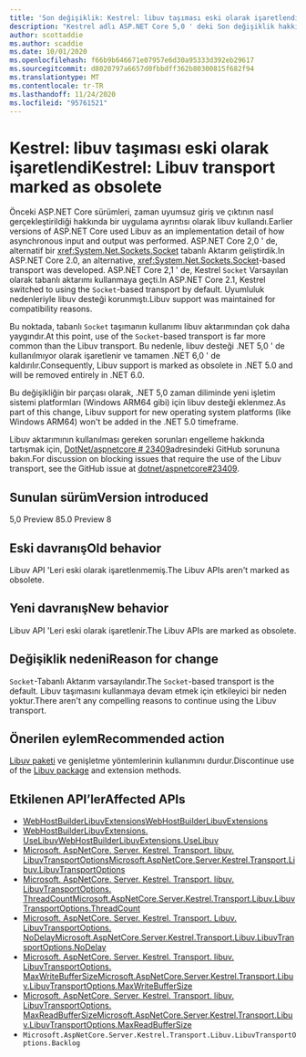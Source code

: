 ```yaml
---
title: 'Son değişiklik: Kestrel: libuv taşıması eski olarak işaretlendi'
description: "Kestrel adlı ASP.NET Core 5,0 ' deki Son değişiklik hakkında bilgi edinin: libuv taşıması eski olarak işaretlendi"
author: scottaddie
ms.author: scaddie
ms.date: 10/01/2020
ms.openlocfilehash: f66b9b646671e07957e6d30a95333d392eb29617
ms.sourcegitcommit: d8020797a6657d0fbbdff362b80300815f682f94
ms.translationtype: MT
ms.contentlocale: tr-TR
ms.lasthandoff: 11/24/2020
ms.locfileid: "95761521"
---
```

# <a name="kestrel-libuv-transport-marked-as-obsolete"></a><span data-ttu-id="51d24-103">Kestrel: libuv taşıması eski olarak işaretlendi</span><span class="sxs-lookup"><span data-stu-id="51d24-103">Kestrel: Libuv transport marked as obsolete</span></span>

<span data-ttu-id="51d24-104">Önceki ASP.NET Core sürümleri, zaman uyumsuz giriş ve çıktının nasıl gerçekleştirildiği hakkında bir uygulama ayrıntısı olarak libuv kullandı.</span><span class="sxs-lookup"><span data-stu-id="51d24-104">Earlier versions of ASP.NET Core used Libuv as an implementation detail of how asynchronous input and output was performed.</span></span> <span data-ttu-id="51d24-105">ASP.NET Core 2,0 ' de, alternatif bir <xref:System.Net.Sockets.Socket> tabanlı Aktarım geliştirdik.</span><span class="sxs-lookup"><span data-stu-id="51d24-105">In ASP.NET Core 2.0, an alternative, <xref:System.Net.Sockets.Socket>-based transport was developed.</span></span> <span data-ttu-id="51d24-106">ASP.NET Core 2,1 ' de, Kestrel `Socket` Varsayılan olarak tabanlı aktarımı kullanmaya geçti.</span><span class="sxs-lookup"><span data-stu-id="51d24-106">In ASP.NET Core 2.1, Kestrel switched to using the `Socket`-based transport by default.</span></span> <span data-ttu-id="51d24-107">Uyumluluk nedenleriyle libuv desteği korunmıştı.</span><span class="sxs-lookup"><span data-stu-id="51d24-107">Libuv support was maintained for compatibility reasons.</span></span>

<span data-ttu-id="51d24-108">Bu noktada, tabanlı `Socket` taşımanın kullanımı libuv aktarımından çok daha yaygındır.</span><span class="sxs-lookup"><span data-stu-id="51d24-108">At this point, use of the `Socket`-based transport is far more common than the Libuv transport.</span></span> <span data-ttu-id="51d24-109">Bu nedenle, libuv desteği .NET 5,0 ' de kullanılmıyor olarak işaretlenir ve tamamen .NET 6,0 ' de kaldırılır.</span><span class="sxs-lookup"><span data-stu-id="51d24-109">Consequently, Libuv support is marked as obsolete in .NET 5.0 and will be removed entirely in .NET 6.0.</span></span>

<span data-ttu-id="51d24-110">Bu değişikliğin bir parçası olarak, .NET 5,0 zaman diliminde yeni işletim sistemi platformları (Windows ARM64 gibi) için libuv desteği eklenmez.</span><span class="sxs-lookup"><span data-stu-id="51d24-110">As part of this change, Libuv support for new operating system platforms (like Windows ARM64) won't be added in the .NET 5.0 timeframe.</span></span>

<span data-ttu-id="51d24-111">Libuv aktarımının kullanılması gereken sorunları engelleme hakkında tartışmak için, [DotNet/aspnetcore # 23409](https://github.com/dotnet/aspnetcore/issues/23409)adresindeki GitHub sorununa bakın.</span><span class="sxs-lookup"><span data-stu-id="51d24-111">For discussion on blocking issues that require the use of the Libuv transport, see the GitHub issue at [dotnet/aspnetcore#23409](https://github.com/dotnet/aspnetcore/issues/23409).</span></span>

## <a name="version-introduced"></a><span data-ttu-id="51d24-112">Sunulan sürüm</span><span class="sxs-lookup"><span data-stu-id="51d24-112">Version introduced</span></span>

<span data-ttu-id="51d24-113">5,0 Preview 8</span><span class="sxs-lookup"><span data-stu-id="51d24-113">5.0 Preview 8</span></span>

## <a name="old-behavior"></a><span data-ttu-id="51d24-114">Eski davranış</span><span class="sxs-lookup"><span data-stu-id="51d24-114">Old behavior</span></span>

<span data-ttu-id="51d24-115">Libuv API 'Leri eski olarak işaretlenmemiş.</span><span class="sxs-lookup"><span data-stu-id="51d24-115">The Libuv APIs aren't marked as obsolete.</span></span>

## <a name="new-behavior"></a><span data-ttu-id="51d24-116">Yeni davranış</span><span class="sxs-lookup"><span data-stu-id="51d24-116">New behavior</span></span>

<span data-ttu-id="51d24-117">Libuv API 'Leri eski olarak işaretlenir.</span><span class="sxs-lookup"><span data-stu-id="51d24-117">The Libuv APIs are marked as obsolete.</span></span>

## <a name="reason-for-change"></a><span data-ttu-id="51d24-118">Değişiklik nedeni</span><span class="sxs-lookup"><span data-stu-id="51d24-118">Reason for change</span></span>

<span data-ttu-id="51d24-119">`Socket`-Tabanlı Aktarım varsayılandır.</span><span class="sxs-lookup"><span data-stu-id="51d24-119">The `Socket`-based transport is the default.</span></span> <span data-ttu-id="51d24-120">Libuv taşımasını kullanmaya devam etmek için etkileyici bir neden yoktur.</span><span class="sxs-lookup"><span data-stu-id="51d24-120">There aren't any compelling reasons to continue using the Libuv transport.</span></span>

## <a name="recommended-action"></a><span data-ttu-id="51d24-121">Önerilen eylem</span><span class="sxs-lookup"><span data-stu-id="51d24-121">Recommended action</span></span>

<span data-ttu-id="51d24-122">[Libuv paketi](https://www.nuget.org/packages/Libuv) ve genişletme yöntemlerinin kullanımını durdur.</span><span class="sxs-lookup"><span data-stu-id="51d24-122">Discontinue use of the [Libuv package](https://www.nuget.org/packages/Libuv) and extension methods.</span></span>

## <a name="affected-apis"></a><span data-ttu-id="51d24-123">Etkilenen API’ler</span><span class="sxs-lookup"><span data-stu-id="51d24-123">Affected APIs</span></span>

- [<span data-ttu-id="51d24-124">WebHostBuilderLibuvExtensions</span><span class="sxs-lookup"><span data-stu-id="51d24-124">WebHostBuilderLibuvExtensions</span></span>](/dotnet/api/microsoft.aspnetcore.hosting.webhostbuilderlibuvextensions?view=aspnetcore-3.0)
- [<span data-ttu-id="51d24-125">WebHostBuilderLibuvExtensions. UseLibuv</span><span class="sxs-lookup"><span data-stu-id="51d24-125">WebHostBuilderLibuvExtensions.UseLibuv</span></span>](/dotnet/api/microsoft.aspnetcore.hosting.webhostbuilderlibuvextensions.uselibuv?view=aspnetcore-3.0)
- [<span data-ttu-id="51d24-126">Microsoft. AspNetCore. Server. Kestrel. Transport. libuv. LibuvTransportOptions</span><span class="sxs-lookup"><span data-stu-id="51d24-126">Microsoft.AspNetCore.Server.Kestrel.Transport.Libuv.LibuvTransportOptions</span></span>](/dotnet/api/microsoft.aspnetcore.server.kestrel.transport.libuv.libuvtransportoptions?view=aspnetcore-3.0)
- [<span data-ttu-id="51d24-127">Microsoft. AspNetCore. Server. Kestrel. Transport. libuv. LibuvTransportOptions. ThreadCount</span><span class="sxs-lookup"><span data-stu-id="51d24-127">Microsoft.AspNetCore.Server.Kestrel.Transport.Libuv.LibuvTransportOptions.ThreadCount</span></span>](/dotnet/api/microsoft.aspnetcore.server.kestrel.transport.libuv.libuvtransportoptions.threadcount?view=aspnetcore-3.0)
- [<span data-ttu-id="51d24-128">Microsoft. AspNetCore. Server. Kestrel. Transport. Lıbuv. LibuvTransportOptions. NoDelay</span><span class="sxs-lookup"><span data-stu-id="51d24-128">Microsoft.AspNetCore.Server.Kestrel.Transport.Libuv.LibuvTransportOptions.NoDelay</span></span>](/dotnet/api/microsoft.aspnetcore.server.kestrel.transport.libuv.libuvtransportoptions.nodelay?view=aspnetcore-3.0)
- [<span data-ttu-id="51d24-129">Microsoft. AspNetCore. Server. Kestrel. Transport. libuv. LibuvTransportOptions. MaxWriteBufferSize</span><span class="sxs-lookup"><span data-stu-id="51d24-129">Microsoft.AspNetCore.Server.Kestrel.Transport.Libuv.LibuvTransportOptions.MaxWriteBufferSize</span></span>](/dotnet/api/microsoft.aspnetcore.server.kestrel.transport.libuv.libuvtransportoptions.maxwritebuffersize?view=aspnetcore-3.0)
- [<span data-ttu-id="51d24-130">Microsoft. AspNetCore. Server. Kestrel. Transport. libuv. LibuvTransportOptions. MaxReadBufferSize</span><span class="sxs-lookup"><span data-stu-id="51d24-130">Microsoft.AspNetCore.Server.Kestrel.Transport.Libuv.LibuvTransportOptions.MaxReadBufferSize</span></span>](/dotnet/api/microsoft.aspnetcore.server.kestrel.transport.libuv.libuvtransportoptions.maxreadbuffersize?view=aspnetcore-3.0)
- `Microsoft.AspNetCore.Server.Kestrel.Transport.Libuv.LibuvTransportOptions.Backlog`

<!--

### Category

ASP.NET Core

### Affected APIs

- `T:Microsoft.AspNetCore.Hosting.WebHostBuilderLibuvExtensions`
- `Overload:Microsoft.AspNetCore.Hosting.WebHostBuilderLibuvExtensions.UseLibuv`
- `T:Microsoft.AspNetCore.Server.Kestrel.Transport.Libuv.LibuvTransportOptions`
- `P:Microsoft.AspNetCore.Server.Kestrel.Transport.Libuv.LibuvTransportOptions.ThreadCount`
- `P:Microsoft.AspNetCore.Server.Kestrel.Transport.Libuv.LibuvTransportOptions.NoDelay`
- `P:Microsoft.AspNetCore.Server.Kestrel.Transport.Libuv.LibuvTransportOptions.MaxWriteBufferSize`
- `P:Microsoft.AspNetCore.Server.Kestrel.Transport.Libuv.LibuvTransportOptions.MaxReadBufferSize`
- `P:Microsoft.AspNetCore.Server.Kestrel.Transport.Libuv.LibuvTransportOptions.Backlog`

-->
